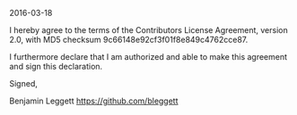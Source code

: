 2016-03-18

I hereby agree to the terms of the Contributors License
Agreement, version 2.0, with MD5 checksum
9c66148e92cf3f01f8e849c4762cce87.

I furthermore declare that I am authorized and able to make this
agreement and sign this declaration.

Signed,

Benjamin Leggett
https://github.com/bleggett
